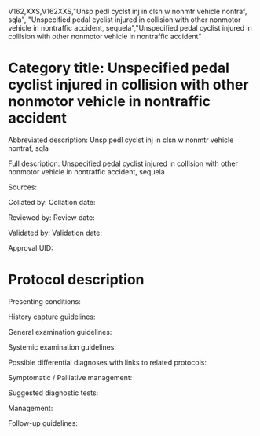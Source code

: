 V162,XXS,V162XXS,"Unsp pedl cyclst inj in clsn w nonmtr vehicle nontraf, sqla", "Unspecified pedal cyclist injured in collision with other nonmotor vehicle in nontraffic accident, sequela","Unspecified pedal cyclist injured in collision with other nonmotor vehicle in nontraffic accident"
# Category title: Unspecified pedal cyclist injured in collision with other nonmotor vehicle in nontraffic accident

Abbreviated description: Unsp pedl cyclst inj in clsn w nonmtr vehicle nontraf, sqla

Full description: Unspecified pedal cyclist injured in collision with other nonmotor vehicle in nontraffic accident, sequela

Sources:

Collated by:
Collation date:

Reviewed by:
Review date:

Validated by:
Validation date:

Approval UID:

# Protocol description

Presenting conditions:

History capture guidelines:

General examination guidelines:

Systemic examination guidelines:

Possible differential diagnoses with links to related protocols:

Symptomatic / Palliative management:

Suggested diagnostic tests:

Management:

Follow-up guidelines:
